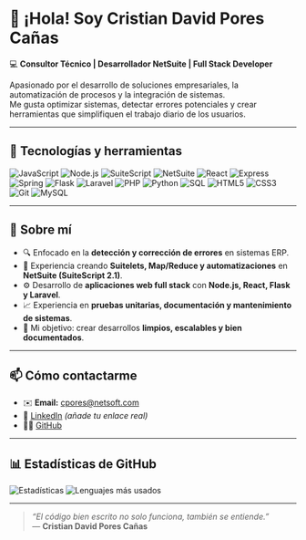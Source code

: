 # 👋 ¡Hola! Soy Cristian David Pores Cañas

💻 **Consultor Técnico | Desarrollador NetSuite | Full Stack Developer**

Apasionado por el desarrollo de soluciones empresariales, la automatización de procesos y la integración de sistemas.  
Me gusta optimizar sistemas, detectar errores potenciales y crear herramientas que simplifiquen el trabajo diario de los usuarios.

---

## 🚀 Tecnologías y herramientas
![JavaScript](https://img.shields.io/badge/JavaScript-ES6+-yellow)
![Node.js](https://img.shields.io/badge/Node.js-18-green)
![SuiteScript](https://img.shields.io/badge/SuiteScript-2.1-blue)
![NetSuite](https://img.shields.io/badge/ERP-NetSuite-blueviolet)
![React](https://img.shields.io/badge/React-20232A?logo=react)
![Express](https://img.shields.io/badge/Express.js-000000?logo=express)
![Spring](https://img.shields.io/badge/Spring-6DB33F?logo=spring)
![Flask](https://img.shields.io/badge/Flask-000000?logo=flask)
![Laravel](https://img.shields.io/badge/Laravel-FF2D20?logo=laravel)
![PHP](https://img.shields.io/badge/PHP-777BB4?logo=php)
![Python](https://img.shields.io/badge/Python-3776AB?logo=python)
![SQL](https://img.shields.io/badge/SQL-336791?logo=postgresql)
![HTML5](https://img.shields.io/badge/HTML5-E34F26)
![CSS3](https://img.shields.io/badge/CSS3-1572B6)
![Git](https://img.shields.io/badge/Git-F05032)
![MySQL](https://img.shields.io/badge/MySQL-005C84)

---

## 🧠 Sobre mí
- 🔍 Enfocado en la **detección y corrección de errores** en sistemas ERP.  
- 🧩 Experiencia creando **Suitelets, Map/Reduce y automatizaciones** en **NetSuite (SuiteScript 2.1)**.  
- ⚙️ Desarrollo de **aplicaciones web full stack** con **Node.js, React, Flask y Laravel**.  
- 📈 Experiencia en **pruebas unitarias, documentación y mantenimiento de sistemas**.  
- 🎯 Mi objetivo: crear desarrollos **limpios, escalables y bien documentados**.

---

## 📫 Cómo contactarme
- ✉️ **Email:** cpores@netsoft.com  
- 💼 [LinkedIn](https://www.linkedin.com/in/cdpores) *(añade tu enlace real)*  
- 🧑‍💻 [GitHub](https://github.com/cdpores)

---

## 📊 Estadísticas de GitHub
![Estadísticas](https://github-readme-stats.vercel.app/api?username=cdpores&show_icons=true&theme=tokyonight&hide_border=true)
![Lenguajes más usados](https://github-readme-stats.vercel.app/api/top-langs/?username=cdpores&layout=compact&theme=tokyonight&hide_border=true)

---

> _“El código bien escrito no solo funciona, también se entiende.”_  
> — **Cristian David Pores Cañas**
